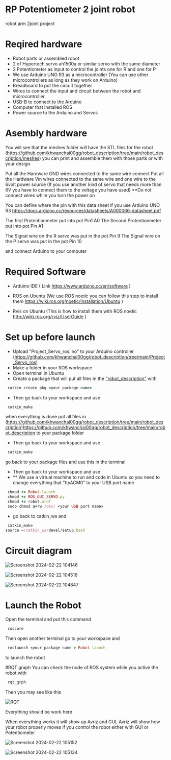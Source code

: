 # RP Potentiometer 2 joint robot
robot arm 2joint project


# Reqired hardware
- Robot parts or assembled robot
- 2 of Hypertech servo ah1500a or similar servo with the same diameter
- 2 Potentiometer as input to control the joints one for R and one for P
- We use Arduino UNO R3 as a microcontroller (You can use other microcontrollers as long as they work on Arduino)
- Breadboard to put the circuit together
- Wires to connect the input and circuit between the robot and microcontroller
- USB-B to connect to the Arduino
- Computer that installed ROS
- Power source to the Arduino and Servos


# Asembly hardware 
You will see that the meshes folder will have the STL files for the robot (https://github.com/khwanchai00gg/robot_description/tree/main/robot_description/meshes)
you can print and assemble them with those parts or with your design.

Put all the Hardware GND wires connected to the same wire connect
Put all the Hardware Vin wires connected to the same wire and one wire to the 6volt power source (If you use another kind of servo that needs more than 6V you have to connect them to the voltage you have used)
**Do not connect wires while you turn the power on

You can define where the pin with this data sheet if you use Arduino UNO R3 https://docs.arduino.cc/resources/datasheets/A000066-datasheet.pdf

The first Protentionmeter put into pot Pin1 A0 
The Second Protentionmeter put into pot Pin A1

The Signal wire on the R servo was put in the pot Pin 9
The Signal wire on the P servo was put in the pot Pin 10

and connect Arduino to your computer

# Required Software 
- Arduino IDE ( Link https://www.arduino.cc/en/software )

- ROS on Ubuntu (We use ROS noetic you can follow this step to install them https://wiki.ros.org/noetic/Installation/Ubuntu )

- Rvis on Ubuntu  (This is how to install them with ROS noetic http://wiki.ros.org/rviz/UserGuide )


# Set up before launch

- Upload "Project_Servo_ros.ino" to your Arduino controller (https://github.com/khwanchai00gg/robot_description/tree/main/Project_Servo_ros)
- Make a folder in your ROS workspace
- Open terminal in Ubuntu
- Create a package that will put all files in the ["robot_description"](https://github.com/khwanchai00gg/robot_description/tree/main/robot_description) with

```ruby
 catkin_create_pkg <your package name>
```
- Then go back to your workspace and use
  
```ruby
 catkin_make
```
when everything is done put all files in (https://github.com/khwanchai00gg/robot_description/tree/main/robot_description)https://github.com/khwanchai00gg/robot_description/tree/main/robot_description to your package folder

- Then go back to your workspace and use
  
```ruby
 catkin_make
```

go back to your package files and use this in the terminal
- Then go back to your workspace and use
- ** We use a virtual machine to run and code in Ubuntu so you need to change everything that "ttyACM0" to your USB port name
  
```ruby
 chmod +x Robot.launch
 chmod +x ROS_GUI_SERVO.py
 chmod +x robot.urdf
 sudo chmod a+rw /dev/ <your USB port name>
```
- go back to catkin_ws and

```ruby
 catkin_make
source ~/catkin_ws/devel/setup.bash
```

# Circuit diagram

![Screenshot 2024-02-22 104146](https://github.com/khwanchai00gg/robot_description/assets/54237112/388cfc9d-b543-4f89-ba89-4170a4723116)

![Screenshot 2024-02-22 104516](https://github.com/khwanchai00gg/robot_description/assets/54237112/03ac814c-2e16-4f60-9b37-c734c632005c)

![Screenshot 2024-02-22 104847](https://github.com/khwanchai00gg/robot_description/assets/54237112/fd1cf3e8-b91d-4184-baaf-800e51b37c97)

# Launch the Robot

Open the terminal and put this command

```ruby
 roscore
```

Then open another terminal go to your workspace and
```ruby
 roslaunch <your package name > Robot.launch 
```
to launch the robot

#RQT graph
You can check the node of ROS system while you active the robot with 
```ruby
 rqt_grph

```
Then you may see like this

![RQT](https://github.com/khwanchai00gg/robot_description/assets/156043362/8e1a341e-988f-4c5c-a3bb-b95a9d1bfea1)

Everything should be work here

When everything works it will show up Avriz and GUI, Avriz will show how your robot properly moves if you control the robot either with GUI or Potentiometer

![Screenshot 2024-02-22 105152](https://github.com/khwanchai00gg/robot_description/assets/156043362/ab7ab830-6a6c-4b49-98b8-7b1e6a7054be)

![Screenshot 2024-02-22 105134](https://github.com/khwanchai00gg/robot_description/assets/156043362/e36d9c9b-7cca-4b70-9883-1a51fa67a91e)
